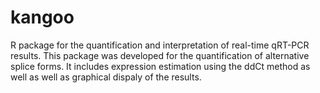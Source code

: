 kangoo
======
R package for the quantification and interpretation of real-time qRT-PCR results. This package was developed for the quantification of alternative splice forms. It includes expression estimation using the ddCt method as well as well as graphical dispaly of the results.
